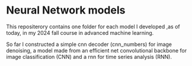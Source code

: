 # Neural Network models

This repositerory contains one folder for each model I developed ,as of today, in my 2024 fall course in advanced machine learning. 

So far I constructed a simple cnn decoder (cnn_numbers) for image denoising, a model made from an efficient net convolutional backbone for image classification (CNN) and a rnn for time series analysis (RNN).


